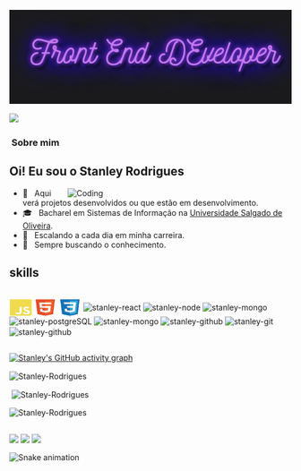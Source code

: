 


![MasterHead](https://github.com/stanley-rodrigues/Stanley-Rodrigues/blob/master/download%20(1).gif?raw=true)

![](https://komarev.com/ghpvc/?username=stanley-rodrigues&color=red)

<h3> &nbsp;Sobre mim </h3>

## Oi! Eu sou o Stanley Rodrigues

<img align="right" alt="Coding" width="400" src="https://github.com/stanley-rodrigues/Stanley-Rodrigues/blob/master/zepeto_video_1672154609575.gif?raw=true">

- 🤔 &nbsp; Aqui verá projetos desenvolvidos ou que estão em desenvolvimento.
- 🎓 &nbsp; Bacharel em Sistemas de Informação na <a href="https://universo.edu.br/">Universidade Salgado de Oliveira</a>.
- 💼 &nbsp; Escalando a cada dia em minha carreira.
- 🌱 &nbsp; Sempre buscando o conhecimento.
 

</div>
  
  ##
 
<div>
 
 ## skills
 
<div style="display: inline_block"><br>
  <img align="center" alt="stanley-Js" height="30" width="40" src="https://raw.githubusercontent.com/devicons/devicon/master/icons/javascript/javascript-plain.svg">
  
  <img align="center" alt="stanley-HTML" height="30" width="40" src="https://raw.githubusercontent.com/devicons/devicon/master/icons/html5/html5-original.svg">
  
  <img align="center" alt="stanley-CSS" height="30" width="40" src="https://raw.githubusercontent.com/devicons/devicon/master/icons/css3/css3-original.svg">
  
  <img align="center" alt="stanley-react" height="30" width="40" src="https://cdn.jsdelivr.net/gh/devicons/devicon/icons/react/react-original.svg" />
  
  <img align="center" alt="stanley-node" height="30" width="40" src="https://cdn.jsdelivr.net/gh/devicons/devicon/icons/nodejs/nodejs-original.svg" />
  
  <img align="center" alt="stanley-mongo" height="30" width="40" src="https://cdn.jsdelivr.net/gh/devicons/devicon/icons/mongodb/mongodb-original.svg" />
  
   <img align="center" alt="stanley-postgreSQL" height="30" width="40" src="https://cdn.jsdelivr.net/gh/devicons/devicon/icons/postgresql/postgresql-plain-wordmark.svg" />
  
<img align="center" alt="stanley-mongo" height="30" width="40" src="https://cdn.jsdelivr.net/gh/devicons/devicon/icons/sequelize/sequelize-original.svg" />
<img align="center" alt="stanley-github" height="30" width="40" src="https://cdn.jsdelivr.net/gh/devicons/devicon/icons/docker/docker-original.svg" />

<img align="center" alt="stanley-git" height="30" width="40" src="https://cdn.jsdelivr.net/gh/devicons/devicon/icons/git/git-original.svg" />

 <img align="center" alt="stanley-github" height="30" width="40" src="https://cdn.jsdelivr.net/gh/devicons/devicon/icons/github/github-original.svg" />
 
</div>
  
  ##
 
<div>
 
[![Stanley's GitHub activity graph](https://activity-graph.herokuapp.com/graph?username=Stanley-Rodrigues&&theme=xcode)](https://github.com/Stanley-Rodrigues)

<p><img align="center" src="https://github-readme-stats.vercel.app/api/top-langs?username=Stanley-Rodrigues&show_icons=true&locale=en&layout=compact&theme=tokyonight" alt="Stanley-Rodrigues" /></p>


<p>&nbsp;<img align="center" src="https://github-readme-stats.vercel.app/api?username=Stanley-Rodrigues&show_icons=true&locale=en&theme=tokyonight" alt="Stanley-Rodrigues" /></p>

<p><img align="center" src="https://github-readme-streak-stats.herokuapp.com/?user=Stanley-Rodrigues&&theme=tokyonight" alt="Stanley-Rodrigues" /></p>


</div>
  
  ##
 
<div> 
  
  <a href="https://www.instagram.com/stanleyrodrigues__/" target="_blank"><img src="https://img.shields.io/badge/-Instagram-%23E4405F?style=for-the-badge&logo=instagram&logoColor=white" target="_blank"></a>
  <a href = "mailto:stanleyrodriguessilva@gmail.com"><img src="https://img.shields.io/badge/-Gmail-%23333?style=for-the-badge&logo=gmail&logoColor=white" target="_blank"></a>
  <a href="https://www.linkedin.com/in/stanley-rodrigues/" target="_blank"><img src="https://img.shields.io/badge/-LinkedIn-%230077B5?style=for-the-badge&logo=linkedin&logoColor=white" target="_blank"></a> 
 
  ![Snake animation](https://github.com/stanley-rodrigues/Stanley-Rodrigues/blob/output/github-contribution-grid-snake.svg)
 
</div>
